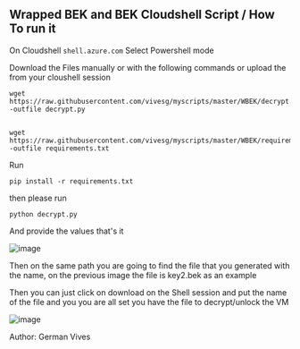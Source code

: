 ## Wrapped BEK and BEK  Cloudshell Script / How To run it 

On Cloudshell  `shell.azure.com` Select Powershell mode 




Download the Files manually or with the following commands or upload the from your cloushell session  

    wget https://raw.githubusercontent.com/vivesg/myscripts/master/WBEK/decrypt.py -outfile decrypt.py
    

    wget https://raw.githubusercontent.com/vivesg/myscripts/master/WBEK/requirements.txt -outfile requirements.txt

Run

    pip install -r requirements.txt
then please run

    python decrypt.py 

And provide the values that's it

![image](https://github.com/vivesg/myscripts/assets/8367687/4b7e5f0e-0657-4b77-ab4c-8444043a0b41)


Then on the same path you are going to find the file that you generated with the name,  on the previous image the file is key2.bek as an example

Then you can just click on download on the Shell session and put the name of the file and you you are all set you have the file to decrypt/unlock the VM

![image](https://user-images.githubusercontent.com/8367687/215176373-9cb49d82-2438-45ef-8fe5-6ec3e4b0e847.png)


Author: German Vives
